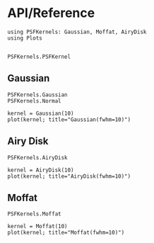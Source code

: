 # API/Reference

```@setup plots
using PSFKernels: Gaussian, Moffat, AiryDisk
using Plots
```

```@index
```

```@docs
PSFKernels.PSFKernel
```

## Gaussian

```@docs
PSFKernels.Gaussian
PSFKernels.Normal
```

```@example plots
kernel = Gaussian(10)
plot(kernel; title="Gaussian(fwhm=10)")
```

## Airy Disk

```@docs
PSFKernels.AiryDisk
```

```@example plots
kernel = AiryDisk(10)
plot(kernel; title="AiryDisk(fwhm=10)")
```

## Moffat

```@docs
PSFKernels.Moffat
```

```@example plots
kernel = Moffat(10)
plot(kernel; title="Moffat(fwhm=10)")
```
